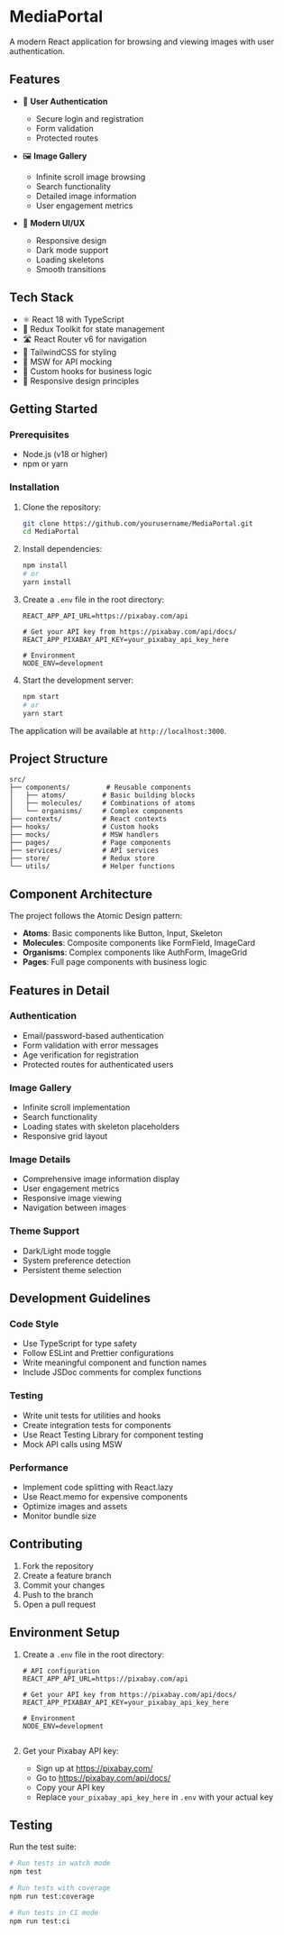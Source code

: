 # MediaPortal

A modern React application for browsing and viewing images with user authentication.

## Features

- 🔐 **User Authentication**

  - Secure login and registration
  - Form validation
  - Protected routes

- 🖼️ **Image Gallery**

  - Infinite scroll image browsing
  - Search functionality
  - Detailed image information
  - User engagement metrics

- 🎨 **Modern UI/UX**
  - Responsive design
  - Dark mode support
  - Loading skeletons
  - Smooth transitions

## Tech Stack

- ⚛️ React 18 with TypeScript
- 🎯 Redux Toolkit for state management
- 🛣️ React Router v6 for navigation
- 💅 TailwindCSS for styling
- 🧪 MSW for API mocking
- 🎣 Custom hooks for business logic
- 📱 Responsive design principles

## Getting Started

### Prerequisites

- Node.js (v18 or higher)
- npm or yarn

### Installation

1. Clone the repository:

   ```bash
   git clone https://github.com/yourusername/MediaPortal.git
   cd MediaPortal
   ```

2. Install dependencies:

   ```bash
   npm install
   # or
   yarn install
   ```

3. Create a `.env` file in the root directory:

   ```env
   REACT_APP_API_URL=https://pixabay.com/api

   # Get your API key from https://pixabay.com/api/docs/
   REACT_APP_PIXABAY_API_KEY=your_pixabay_api_key_here

   # Environment
   NODE_ENV=development

4. Start the development server:
   ```bash
   npm start
   # or
   yarn start
   ```

The application will be available at `http://localhost:3000`.

## Project Structure

```
src/
├── components/         # Reusable components
│   ├── atoms/         # Basic building blocks
│   ├── molecules/     # Combinations of atoms
│   └── organisms/     # Complex components
├── contexts/          # React contexts
├── hooks/             # Custom hooks
├── mocks/             # MSW handlers
├── pages/             # Page components
├── services/          # API services
├── store/             # Redux store
└── utils/             # Helper functions
```

## Component Architecture

The project follows the Atomic Design pattern:

- **Atoms**: Basic components like Button, Input, Skeleton
- **Molecules**: Composite components like FormField, ImageCard
- **Organisms**: Complex components like AuthForm, ImageGrid
- **Pages**: Full page components with business logic

## Features in Detail

### Authentication

- Email/password-based authentication
- Form validation with error messages
- Age verification for registration
- Protected routes for authenticated users

### Image Gallery

- Infinite scroll implementation
- Search functionality
- Loading states with skeleton placeholders
- Responsive grid layout

### Image Details

- Comprehensive image information display
- User engagement metrics
- Responsive image viewing
- Navigation between images

### Theme Support

- Dark/Light mode toggle
- System preference detection
- Persistent theme selection

## Development Guidelines

### Code Style

- Use TypeScript for type safety
- Follow ESLint and Prettier configurations
- Write meaningful component and function names
- Include JSDoc comments for complex functions

### Testing

- Write unit tests for utilities and hooks
- Create integration tests for components
- Use React Testing Library for component testing
- Mock API calls using MSW

### Performance

- Implement code splitting with React.lazy
- Use React.memo for expensive components
- Optimize images and assets
- Monitor bundle size

## Contributing

1. Fork the repository
2. Create a feature branch
3. Commit your changes
4. Push to the branch
5. Open a pull request


## Environment Setup

1. Create a `.env` file in the root directory:

   ```env
   # API configuration
   REACT_APP_API_URL=https://pixabay.com/api

   # Get your API key from https://pixabay.com/api/docs/
   REACT_APP_PIXABAY_API_KEY=your_pixabay_api_key_here

   # Environment
   NODE_ENV=development


2. Get your Pixabay API key:
   - Sign up at https://pixabay.com/
   - Go to https://pixabay.com/api/docs/
   - Copy your API key
   - Replace `your_pixabay_api_key_here` in `.env` with your actual key

## Testing

Run the test suite:

```bash
# Run tests in watch mode
npm test

# Run tests with coverage
npm run test:coverage

# Run tests in CI mode
npm run test:ci
```

